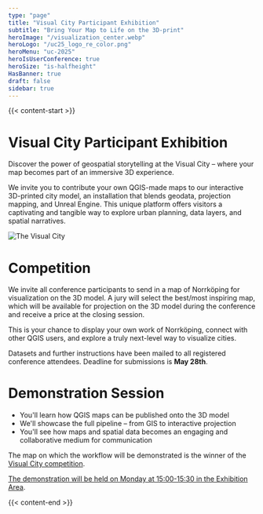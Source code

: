 ```yaml
---
type: "page"
title: "Visual City Participant Exhibition"
subtitle: "Bring Your Map to Life on the 3D-print"
heroImage: "/visualization_center.webp"
heroLogo: "/uc25_logo_re_color.png"
heroMenu: "uc-2025"
heroIsUserConference: true
heroSize: "is-halfheight"
HasBanner: true
draft: false
sidebar: true
---
```


{{< content-start >}}

# Visual City Participant Exhibition

Discover the power of geospatial storytelling at the Visual City – where your map becomes part of an immersive 3D experience.

We invite you to contribute your own QGIS-made maps to our interactive 3D-printed city model, an installation that
blends geodata, projection mapping, and Unreal Engine. This unique platform offers visitors a captivating and tangible
way to explore urban planning, data layers, and spatial narratives.

![The Visual City](/visual-city.png)

# Competition

We invite all conference participants to send in a map of Norrköping for visualization on the 3D model. A jury will
select the best/most inspiring map, which will be available for projection on the 3D model during the conference and receive a price
at the closing session.

This is your chance to display your own work of Norrköping, connect with other QGIS users, and explore a truly
next-level way to visualize cities.

Datasets and further instructions have been mailed to all registered conference attendees. Deadline for submissions is
**May 28th**.

# Demonstration Session

* You'll learn how QGIS maps can be published onto the 3D model
* We'll showcase the full pipeline – from GIS to interactive projection
* You'll see how maps and spatial data becomes an engaging and collaborative medium for communication

The map on which the workflow will be demonstrated is the winner of the [Visual City competition](#competition).

[The demonstration will be held on Monday at 15:00-15:30 in the Exhibition Area](https://talks.osgeo.org/qgis-uc2025/talk/EHLGUR/).

{{< content-end >}}
